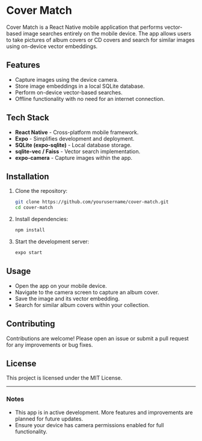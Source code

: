 # Cover Match

Cover Match is a React Native mobile application that performs vector-based image searches entirely on the mobile device. The app allows users to take pictures of album covers or CD covers and search for similar images using on-device vector embeddings.

## Features

- Capture images using the device camera.
- Store image embeddings in a local SQLite database.
- Perform on-device vector-based searches.
- Offline functionality with no need for an internet connection.

## Tech Stack

- **React Native** - Cross-platform mobile framework.
- **Expo** - Simplifies development and deployment.
- **SQLite (expo-sqlite)** - Local database storage.
- **sqlite-vec / Faiss** - Vector search implementation.
- **expo-camera** - Capture images within the app.

## Installation

1. Clone the repository:
   ```sh
   git clone https://github.com/yourusername/cover-match.git
   cd cover-match
   ```
2. Install dependencies:
   ```sh
   npm install
   ```
3. Start the development server:
   ```sh
   expo start
   ```

## Usage

- Open the app on your mobile device.
- Navigate to the camera screen to capture an album cover.
- Save the image and its vector embedding.
- Search for similar album covers within your collection.

## Contributing

Contributions are welcome! Please open an issue or submit a pull request for any improvements or bug fixes.

## License

This project is licensed under the MIT License.

---

### Notes

- This app is in active development. More features and improvements are planned for future updates.
- Ensure your device has camera permissions enabled for full functionality.

